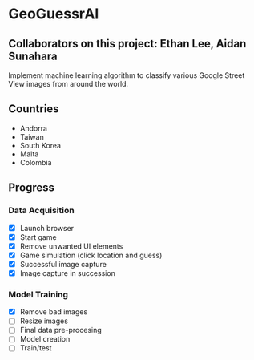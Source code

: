 # GeoGuessrAI
## Collaborators on this project: Ethan Lee, Aidan Sunahara

Implement machine learning algorithm to classify various Google Street View images from around the world.

## Countries
- Andorra
- Taiwan
- South Korea
- Malta
- Colombia

## Progress
### Data Acquisition

- [x] Launch browser
- [x] Start game
- [x] Remove unwanted UI elements
- [x] Game simulation (click location and guess)
- [x] Successful image capture
- [x] Image capture in succession

### Model Training
- [x] Remove bad images
- [ ] Resize images
- [ ] Final data pre-procesing
- [ ] Model creation
- [ ] Train/test
